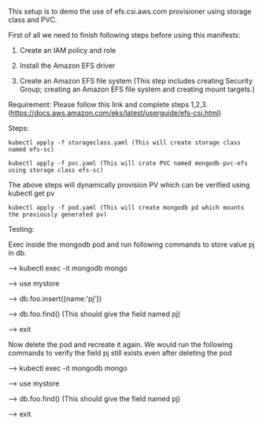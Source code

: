 

This setup is to demo the use of efs.csi.aws.com provisioner using storage class and PVC.

First of all we need to finish following steps before using this manifests:

1) Create an IAM policy and role

2) Install the Amazon EFS driver

3) Create an Amazon EFS file system (This step includes creating Security Group; creating an Amazon EFS file system and creating mount targets.)


Requirement: Please follow this link and complete steps 1,2,3. (https://docs.aws.amazon.com/eks/latest/userguide/efs-csi.html)

Steps:

    kubectl apply -f storageclass.yaml (This will create storage class named efs-sc)

    kubectl apply -f pvc.yaml (This will crate PVC named mongodb-pvc-efs using storage class efs-sc)

The above steps will dynamically provision PV which can be verified using kubectl get pv

    kubectl apply -f pod.yaml (This will create mongodb pd which mounts the previously generated pv)

Testing:

Exec inside the mongodb pod and run following commands to store value pj in db.

--> kubectl exec -it mongodb mongo

--> use mystore

--> db.foo.insert({name:'pj'})

--> db.foo.find() (This should give the field named pj)

--> exit

Now delete the pod and recreate it again. We would run the following commands to verify the field pj still exists even after deleting the pod

--> kubectl exec -it mongodb mongo

--> use mystore

--> db.foo.find() (This should give the field named pj)

--> exit
